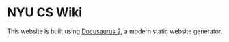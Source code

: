 # NYU CS Wiki

This website is built using [Docusaurus 2](https://docusaurus.io/), a modern static website generator.
